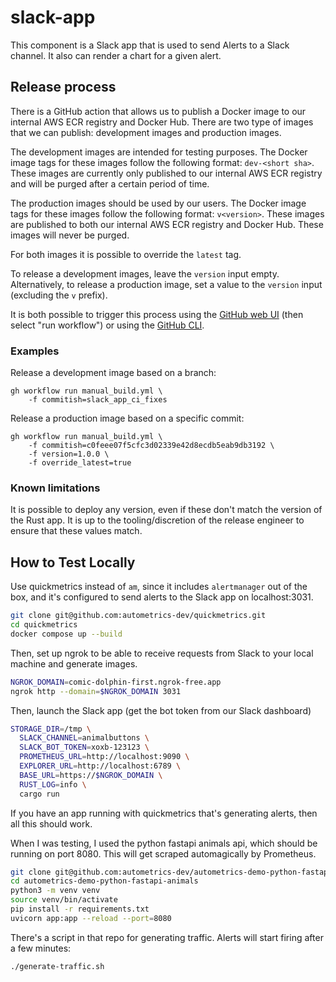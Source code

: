 # slack-app

This component is a Slack app that is used to send Alerts to a Slack channel. It also can render a chart for a given alert.

## Release process

There is a GitHub action that allows us to publish a Docker image to our
internal AWS ECR registry and Docker Hub. There are two type of images that we
can publish: development images and production images.

The development images are intended for testing purposes. The Docker image tags
for these images follow the following format: `dev-<short sha>`. These images
are currently only published to our internal AWS ECR registry and will be purged
after a certain period of time.

The production images should be used by our users. The Docker image tags for
these images follow the following format: `v<version>`. These images are
published to both our internal AWS ECR registry and Docker Hub. These images
will never be purged.

For both images it is possible to override the `latest` tag.

To release a development images, leave the `version` input empty. Alternatively,
to release a production image, set a value to the `version` input (excluding the
`v` prefix).

It is both possible to trigger this process using the [GitHub web UI](https://github.com/autometrics/slack-app/actions/workflows/manual_build.yml)
(then select "run workflow") or using the [GitHub CLI](https://cli.github.com/).

### Examples

Release a development image based on a branch:

```
gh workflow run manual_build.yml \
    -f commitish=slack_app_ci_fixes
```

Release a production image based on a specific commit:

```
gh workflow run manual_build.yml \
    -f commitish=c0feee07f5cfc3d02339e42d8ecdb5eab9db3192 \
    -f version=1.0.0 \
    -f override_latest=true
```

### Known limitations

It is possible to deploy any version, even if these don't match the version of
the Rust app. It is up to the tooling/discretion of the release engineer to
ensure that these values match.

## How to Test Locally

Use quickmetrics instead of `am`, since it includes `alertmanager` out of the box, and it's configured to send alerts to the Slack app on localhost:3031.

```sh
git clone git@github.com:autometrics-dev/quickmetrics.git
cd quickmetrics
docker compose up --build
```

Then, set up ngrok to be able to receive requests from Slack to your local machine and generate images.

```sh
NGROK_DOMAIN=comic-dolphin-first.ngrok-free.app
ngrok http --domain=$NGROK_DOMAIN 3031
```

Then, launch the Slack app (get the bot token from our Slack dashboard)

```sh
STORAGE_DIR=/tmp \
  SLACK_CHANNEL=animalbuttons \
  SLACK_BOT_TOKEN=xoxb-123123 \
  PROMETHEUS_URL=http://localhost:9090 \
  EXPLORER_URL=http://localhost:6789 \
  BASE_URL=https://$NGROK_DOMAIN \
  RUST_LOG=info \
  cargo run
```

If you have an app running with quickmetrics that's generating alerts, then all this should work.

When I was testing, I used the python fastapi animals api, which should be running on port 8080. This will get scraped automagically by Prometheus.

```sh
git clone git@github.com:autometrics-dev/autometrics-demo-python-fastapi-animals.git
cd autometrics-demo-python-fastapi-animals
python3 -m venv venv
source venv/bin/activate
pip install -r requirements.txt
uvicorn app:app --reload --port=8080
```

There's a script in that repo for generating traffic. Alerts will start firing after a few minutes:

```sh
./generate-traffic.sh
```
